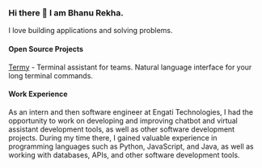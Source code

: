 
### Hi there 👋 I am Bhanu Rekha.

I love building applications and solving problems.

#### Open Source Projects

[Termy](https://github.com/dingusagar/termy) - Terminal assistant for teams. Natural language interface for your long terminal commands.


#### Work Experience 

As an intern and then software engineer at Engati Technologies, I had the opportunity to work on developing and improving chatbot and virtual assistant development tools, as well as other software development projects. During my time there, I gained valuable experience in programming languages such as Python, JavaScript, and Java, as well as working with databases, APIs, and other software development tools.



<!--
**bhanumusuluri/bhanumusuluri** is a ✨ _special_ ✨ repository because its `README.md` (this file) appears on your GitHub profile.

Here are some ideas to get you started:

- 🔭 I’m currently working on ...
- 🌱 I’m currently learning ...
- 👯 I’m looking to collaborate on ...
- 🤔 I’m looking for help with ...
- 💬 Ask me about ...
- 📫 How to reach me: ...
- 😄 Pronouns: ...
- ⚡ Fun fact: ...
-->
